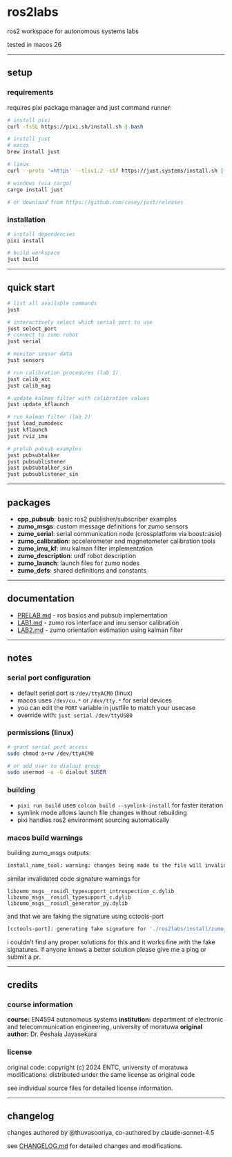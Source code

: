 # ros2labs

ros2 workspace for autonomous systems labs

tested in macos 26

---

## setup

### requirements

requires pixi package manager and just command runner:

```bash
# install pixi
curl -fsSL https://pixi.sh/install.sh | bash

# install just
# macos
brew install just

# linux
curl --proto '=https' --tlsv1.2 -sSf https://just.systems/install.sh | bash -s -- --to /usr/local/bin

# windows (via cargo)
cargo install just

# or download from https://github.com/casey/just/releases
```

### installation

```bash
# install dependencies
pixi install

# build workspace
just build
```

---

## quick start

```bash
# list all available commands
just

# interactively select which serial port to use
just select_port
# connect to zumo robot
just serial

# monitor sensor data
just sensors

# run calibration procedures (lab 1)
just calib_acc
just calib_mag

# update kalman filter with calibration values
just update_kflaunch

# run kalman filter (lab 2)
just load_zumodesc
just kflaunch
just rviz_imu

# prelab pubsub examples
just pubsubtalker
just pubsublistener
just pubsubtalker_sin
just pubsublistener_sin
```

---

## packages

- **cpp_pubsub**: basic ros2 publisher/subscriber examples
- **zumo_msgs**: custom message definitions for zumo sensors
- **zumo_serial**: serial communication node (crossplatform via boost::asio)
- **zumo_calibration**: accelerometer and magnetometer calibration tools
- **zumo_imu_kf**: imu kalman filter implementation
- **zumo_description**: urdf robot description
- **zumo_launch**: launch files for zumo nodes
- **zumo_defs**: shared definitions and constants

---

## documentation

- [PRELAB.md](PRELAB.md) - ros basics and pubsub implementation
- [LAB1.md](LAB1.md) - zumo ros interface and imu sensor calibration
- [LAB2.md](LAB2.md) - zumo orientation estimation using kalman filter

---

## notes

### serial port configuration

- default serial port is `/dev/ttyACM0` (linux)
- macos uses `/dev/cu.*` or `/dev/tty.*` for serial devices
- you can edit the `PORT` variable in justfile to match your usecase
- override with: `just serial /dev/ttyUSB0`

### permissions (linux)

```bash
# grant serial port access
sudo chmod a+rw /dev/ttyACM0

# or add user to dialout group
sudo usermod -a -G dialout $USER
```

### building

- `pixi run build` uses `colcon build --symlink-install` for faster iteration
- symlink mode allows launch file changes without rebuilding
- pixi handles ros2 environment sourcing automatically

### macos build warnings

building zumo_msgs outputs:

```sh
install_name_tool: warning: changes being made to the file will invalidate the code signature in: ./ros2labs/install/zumo_msgs/lib/libzumo_msgs__rosidl_typesupport_fastrtps_c.dylib
```

similar invalidated code signature warnings for

```
libzumo_msgs__rosidl_typesupport_introspection_c.dylib
libzumo_msgs__rosidl_typesupport_c.dylib
libzumo_msgs__rosidl_generator_py.dylib
```

and that we are faking the signature using cctools-port

```sh
[cctools-port]: generating fake signature for './ros2labs/install/zumo_msgs/lib/libzumo_msgs__rosidl_typesupport_fastrtps_c.dylib'
```

i couldn't find any proper solutions for this and it works fine with the fake signatures. if anyone knows a better solution please give me a ping or submit a pr.

---

## credits

### course information

**course:** EN4594 autonomous systems
**institution:** department of electronic and telecommunication engineering, university of moratuwa
**original author:** Dr. Peshala Jayasekara

### license

original code: copyright (c) 2024 ENTC, university of moratuwa
modifications: distributed under the same license as original code

see individual source files for detailed license information.

---

## changelog

changes authored by @thuvasooriya, co-authored by claude-sonnet-4.5

see [CHANGELOG.md](CHANGELOG.md) for detailed changes and modifications.
